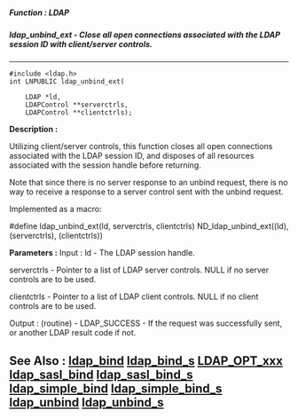 ##### Function : LDAP
##### ldap_unbind_ext - Close all open connections associated with the LDAP session ID with client/server controls.
---
```
#include <ldap.h>
int LNPUBLIC ldap_unbind_ext(

	LDAP *ld,
	LDAPControl **serverctrls,
	LDAPControl **clientctrls);
```
**Description :**

Utilizing  client/server controls, this function closes all open connections 
associated with the LDAP session ID, and disposes of all resources associated 
with the session handle before returning.  

Note that since there is no server response to an unbind request, there is no 
way to receive a response to a server control sent with the unbind request. 

Implemented as a macro:

#define ldap_unbind_ext(ld, serverctrls, clientctrls) ND_ldap_unbind_ext((ld), 
(serverctrls), (clientctrls))

**Parameters :**
Input :
ld  -  The LDAP session handle.

serverctrls  -  Pointer to a list of LDAP server controls.  NULL if no server controls are to be used.

clientctrls  -  Pointer to a list of LDAP client controls.  NULL if no client controls are to be used.

Output :
(routine)  -  LDAP_SUCCESS  - If the request was successfully sent, or another LDAP result code if not.



**See Also :**
[ldap_bind](/domino-c-api-docs/reference/Func/ldap_bind)
[ldap_bind_s](/domino-c-api-docs/reference/Func/ldap_bind_s)
[LDAP_OPT_xxx](/domino-c-api-docs/reference/Symb/LDAP_OPT_xxx)
[ldap_sasl_bind](/domino-c-api-docs/reference/Func/ldap_sasl_bind)
[ldap_sasl_bind_s](/domino-c-api-docs/reference/Func/ldap_sasl_bind_s)
[ldap_simple_bind](/domino-c-api-docs/reference/Func/ldap_simple_bind)
[ldap_simple_bind_s](/domino-c-api-docs/reference/Func/ldap_simple_bind_s)
[ldap_unbind](/domino-c-api-docs/reference/Func/ldap_unbind)
[ldap_unbind_s](/domino-c-api-docs/reference/Func/ldap_unbind_s)
---
